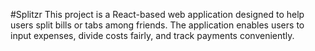 #Splitzr
This project is a React-based web application designed to help users split bills or tabs among friends. 
The application enables users to input expenses, divide costs fairly, and track payments conveniently.
